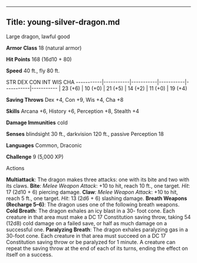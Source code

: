 -------------------------
Title: young-silver-dragon.md
-------------------------


Large dragon, lawful good

**Armor Class** 18 (natural armor)

**Hit Points** 168 (16d10 + 80)

**Speed** 40 ft., fly 80 ft.

  STR         DEX         CON         INT         WIS         CHA
  -----------|-----------|-----------|-----------|-----------|-----------
  | 23 (+6)   | 10 (+0)   | 21 (+5)   | 14 (+2)   | 11 (+0)   | 19 (+4)

**Saving Throws** Dex +4, Con +9, Wis +4, Cha +8

**Skills** Arcana +6, History +6, Perception +8, Stealth +4

**Damage Immunities** cold

**Senses** blindsight 30 ft., darkvision 120 ft., passive Perception 18

**Languages** Common, Draconic

**Challenge** 9 (5,000 XP)


Actions

**Multiattack**: The dragon makes three attacks: one with its bite and
two with its claws.
**Bite**: *Melee Weapon Attack*: +10 to hit, reach 10 ft., one target.
*Hit*: 17 (2d10 + 6) piercing damage.
**Claw**: *Melee Weapon Attack*: +10 to hit, reach 5 ft., one target.
*Hit*: 13 (2d6 + 6) slashing damage.
**Breath Weapons (Recharge 5–6)**: The dragon uses one of the following
breath weapons.
**Cold Breath**: The dragon exhales an icy blast in a 30- foot cone.
    Each creature in that area must make a DC 17 Constitution saving
    throw, taking 54 (12d8) cold damage on a failed save, or half as
    much damage on a successful one.
**Paralyzing Breath**: The dragon exhales paralyzing gas in a
    30-foot cone. Each creature in that area must succeed on a DC 17
    Constitution saving throw or be paralyzed for 1 minute. A creature
    can repeat the saving throw at the end of each of its turns, ending
    the effect on itself on a success.

